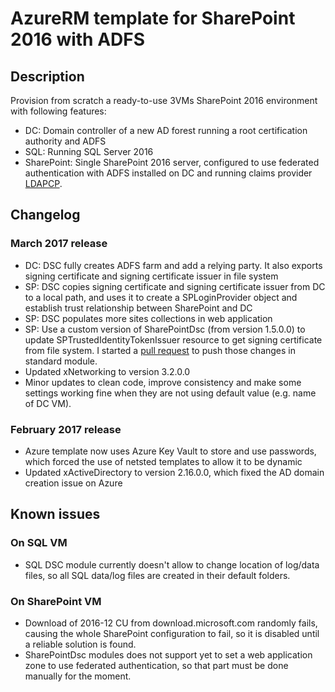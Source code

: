 # AzureRM template for SharePoint 2016 with ADFS
## Description
Provision from scratch a ready-to-use 3VMs SharePoint 2016 environment with following features:

* DC: Domain controller of a new AD forest running a root certification authority and ADFS
* SQL: Running SQL Server 2016
* SharePoint: Single SharePoint 2016 server, configured to use federated authentication with ADFS installed on DC and running claims provider [LDAPCP](https://ldapcp.codeplex.com/).

## Changelog
### March 2017 release
* DC: DSC fully creates ADFS farm and add a relying party. It also exports signing certificate and signing certificate issuer in file system
* SP: DSC copies signing certificate and signing certificate issuer from DC to a local path, and uses it to create a SPLoginProvider object and establish trust relationship between SharePoint and DC
* SP: DSC populates more sites collections in web application
* SP: Use a custom version of SharePointDsc (from version 1.5.0.0) to update SPTrustedIdentityTokenIssuer resource to get signing certificate from file system. I started a [pull request](https://github.com/PowerShell/SharePointDsc/pull/520) to push those changes in standard module.
* Updated xNetworking to version 3.2.0.0
* Minor updates to clean code, improve consistency and make some settings working fine when they are not using default value (e.g. name of DC VM).

### February 2017 release
* Azure template now uses Azure Key Vault to store and use passwords, which forced the use of netsted templates to allow it to be dynamic
* Updated xActiveDirectory to version 2.16.0.0, which fixed the AD domain creation issue on Azure
 
## Known issues
### On SQL VM
* SQL DSC module currently doesn't allow to change location of log/data files, so all SQL data/log files are created in their default folders.

### On SharePoint VM
* Download of 2016-12 CU from download.microsoft.com randomly fails, causing the whole SharePoint configuration to fail, so it is disabled until a reliable solution is found.
* SharePointDsc modules does not support yet to set a web application zone to use federated authentication, so that part must be done manually for the moment.
